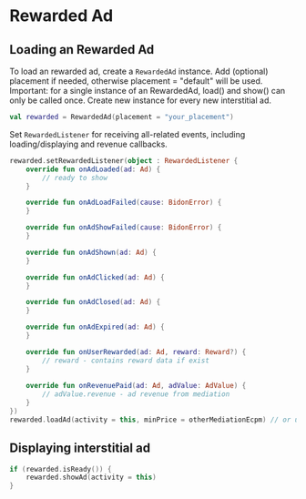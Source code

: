 # Rewarded Ad

## Loading an Rewarded Ad

To load an rewarded ad, create a `RewardedAd` instance. Add (optional) placement if needed, otherwise placement = "default" will be used.
Important: for a single instance of an RewardedAd, load() and show() can only be called once. Create new instance for every new interstitial ad.

```kotlin
val rewarded = RewardedAd(placement = "your_placement")
```

Set `RewardedListener` for receiving all-related events, including loading/displaying and revenue callbacks.

```kotlin
rewarded.setRewardedListener(object : RewardedListener {
    override fun onAdLoaded(ad: Ad) {
        // ready to show
    }

    override fun onAdLoadFailed(cause: BidonError) {
    }

    override fun onAdShowFailed(cause: BidonError) {
    }

    override fun onAdShown(ad: Ad) {
    }

    override fun onAdClicked(ad: Ad) {
    }

    override fun onAdClosed(ad: Ad) {
    }

    override fun onAdExpired(ad: Ad) {
    }

    override fun onUserRewarded(ad: Ad, reward: Reward?) {
        // reward - contains reward data if exist
    }
    
    override fun onRevenuePaid(ad: Ad, adValue: AdValue) {
        // adValue.revenue - ad revenue from mediation
    }
})
rewarded.loadAd(activity = this, minPrice = otherMediationEcpm) // or use DefaultMinPrice
```

## Displaying interstitial ad

```kotlin
if (rewarded.isReady()) {
    rewarded.showAd(activity = this)
}
```